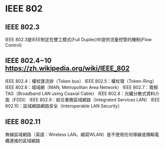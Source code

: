 # IEEE 802
## IEEE 802.3
IEEE 802.3是IEEE制定在雙工模式(Full Duplex)中提供流量控管的機制(Flow Control) 
## IEEE 802.4~10 https://zh.wikipedia.org/wiki/IEEE_802 
IEEE 802.4：權杖匯流排（Token bus）
IEEE 802.5：權杖環（Token-Ring）
IEEE 802.6：城域網（MAN, Metropolitan Area Network）
IEEE 802.7：寬頻TAG（Broadband LAN using Coaxial Cable）
IEEE 802.8：光纖分散式資料介面（FDDI）
IEEE 802.9：綜合業務區域網路（Integrated Services LAN）
IEEE 802.10：區域網路網路安全（Interoperable LAN Security）
## IEEE 802.11 
無線區域網路（英語：Wireless LAN，縮寫WLAN）是不使用任何導線或傳輸電纜連接的區域網路
